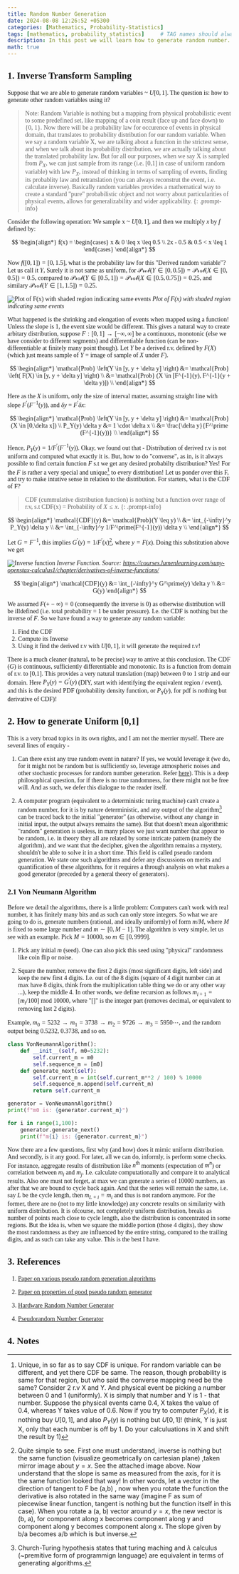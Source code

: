 ```yaml
---
title: Random Number Generation
date: 2024-08-08 12:26:52 +05300
categories: [Mathematics, Probability-Statistics]
tags: [mathematics, probability_statistics]     # TAG names should always be lowercase
description: In this post we will learn how to generate random number.
math: true
---
```


<div class="custom" markdown="1" style="font-family: Verdana"> 

## 1. Inverse Transform Sampling

Suppose that we are able to generate random variables ~ $U[0,1]$. The question is: how to generate other random variables using it?

> Note: Random Variable is nothing but a mapping from physical probabilistic event to some predefined set, like mapping of a coin result (face up and face down) to {0, 1}. Now there will be a probability law for occurence of events in physical domain, that translates to probability distribution for our random variable. When we say a random variable X, we are talking about a function in the strictest sense, and when we talk about its probability distribution, we are actually talking about the translated probability law. But for all our purposes, when we say X is sampled from $P_X$, we can just sample from its range (i.e. [0,1] in case of uniform random variable) with law $P_X$, instead of thinking in terms of sampling of events, finding its probablity law and retranslation (you can always reconstrut the event, i.e. calculate inverse). Basically random variables provides a mathematical way to create a standard "pure" probabilistic object and not worry about particularities of physical events, allows for generalizability and wider applicability.
{: .prompt-info}

Consider the following operation: We sample x ~ $U[0,1]$, and then we multiply $x$ by $f$ defined by:

$$
\begin{align*}
    f(x) =
    \begin{cases}
    x & 0 \leq x \leq 0.5 \\
    2x - 0.5 & 0.5 < x \leq 1
    \end{cases}
\end{align*}
$$

Now $f([0,1]) = [0, 1.5]$, what is the probability law for this "Derived random variable"? Let us call it $Y$, Surely it is not same as uniform, for $\mathcal{Prob}(Y \in [0, 0.5]) = \mathcal{Prob}(X \in [0, 0.5]) = 0.5$, compared to $\mathcal{Prob}(Y \in [0.5, 1]) = \mathcal{Prob}(X \in [0.5, 0.75]) = 0.25$, and similary $\mathcal{Prob}(Y \in [1, 1.5]) = 0.25$.

![Plot of F(x) with shaded region indicating same events](assets/img/Random_Number_Generation/RandomGeneration_example_1.png)
_Plot of F(x) with shaded region indicating same events_

What happened is the shrinking and elongation of events when mapped using a function! Unless the slope is 1, the event size would be different. This gives a natural way to create arbitary distribution, suppose $F: [0, 1] \to [-\infty, \infty]$ be a continuous, monotonic (else we have consider to different segments) and differentiable function (can be non-differentiable at finitely many point though). Let $Y$ be a derived r.v, defined by $F(X)$ (which just means sample of $Y$ = image of sample of $X$ under $F$).

$$
\begin{align*}
    \mathcal{Prob} \left(Y \in [y, y + \delta y] \right) &= \mathcal{Prob} \left( F(X) \in [y, y + \delta y] \right) \\
    &= \mathcal{Prob} (X \in [F^{-1}(y), F^{-1}(y + \delta y)]) \\
\end{align*}
$$

Here as the $X$ is uniform, only the size of interval matter, assuming straight line with slope $F^\prime(F^{-1}(y))$, and $\delta y$ = $F^\prime \delta x$:

$$
\begin{align*}
    \mathcal{Prob} \left(Y \in [y, y + \delta y] \right) &= \mathcal{Prob}(X \in [0,\delta x]) \\
    P_Y(y) \delta y &= 1 \cdot \delta x \\
    &= \frac{\delta y}{F^\prime (F^{-1}(y))} \\
\end{align*}
$$

Hence, $P_Y(y) = 1/F^\prime (F^{-1}(y))$. Okay, we found out that - Distribution of derived r.v is not uniform and computed what exactly it is. But, how to do "converse", as in, is it always possible to find certain function $F$ s.t we get any desired probabilty distribution? Yes! For the $F$ is rather a very special and unique[^1] to every distribution! Let us ponder over this F, and try to make intutive sense in relation to the distribution. For starters, what is the CDF of F?

> CDF (cummulative distribution function) is nothing but a function over range of r.v, s.t CDF(x) = Probability of $X \leq x$. 
{: .prompt-info}

$$
\begin{align*}
    \mathcal{CDF}(y) &= \mathcal{Prob}(Y \leq y) \\
    &= \int_{-\infty}^y P_Y(y) \delta y \\
    &= \int_{-\infty}^y 1/F^\prime(F^{-1}(y)) \delta y \\
\end{align*}
$$

Let $G = F^{-1}$, this implies $G^\prime(y) = 1/F^\prime (x)$[^2], where $y = F(x)$. Doing this substitution above we get 

![Inverse function](/assets/img/Random_Number_Generation/inverse_function.jpg)
_Inverse Function. Source: https://courses.lumenlearning.com/suny-openstax-calculus1/chapter/derivatives-of-inverse-functions/_

$$
\begin{align*}
    \mathcal{CDF}(y) &= \int_{-\infty}^y G^\prime(y) \delta y \\
    &= G(y)
\end{align*}
$$

We assumed $F(+-\infty) = 0$ (consequently the inverse is 0) as otherwise distribution will be illdefined (i.e. total probability = 1 be under pressure). I.e. the CDF is nothing but the inverse of $F$. So we have found a way to generate any random variable:

1. Find the CDF
2. Compute its Inverse
3. Using it find the derived r.v with $U[0, 1]$, it will generate the required r.v!

There is a much cleaner (natural, to be precise) way to arrive at this conclusion. The CDF ($G$) is continuous, sufficiently differentiable and monotonic. Its is a function from domain of r.v. to [0,1]. This provides a very natural translation (map) between 0 to 1 strip and our domain. Here $P_Y(y) = G^\prime(y)$ (DIY, start with identifying the equivalent region / event), and this is the desired PDF (probability density function, or $P_Y(y)$, for pdf is nothing but derivative of CDF)!

## 2. How to generate Uniform [0,1]

This is a very broad topics in its own rights, and I am not the merrier myself. There are several lines of enquiry -

1. Can there exist any true random event in nature? If yes, we would leverage it (we do, for it might not be random but is sufficiently so, leverage atmospheric noises and other stochastic processes for random number generation. Refer [here](https://en.wikipedia.org/wiki/Hardware_random_number_generator)). This is a deep philosophical question, for if there is no true randomness, for there might not be free will. And as such, we defer this dialogue to the reader itself.

2. A computer program (equivalent to a deterministic turing machine) can't create a random number, for it is by nature deterministic, and any output of the algorithm[^3] can be traced back to the initial "generator" (as otherwise, without any change in initial input, the output always remains the same). But that doesn't mean algorithmic "random" generation is useless, in many places we just want number that appear to be random, i.e. in theory they all are related by some intricate pattern (namely the algorithm), and we want that the decipher, given the algorithm remains a mystery, shouldn't be able to solve it in a short time. This field is called pseudo random generation. We state one such algorithms and defer any discussions on merits and quantification of these algorithms, for it requires a through analysis on what makes a good generator (preceded by a general theory of generators).

### 2.1 Von Neumann Algorithm

Before we detail the algorithms, there is a little problem: Computers can't work with real number, it has finitely many bits and as such can only store integers. So what we are going to do is, generate numbers (rational, and ideally uniformly) of form $m/M$, where $M$ is fixed to some large number and $m \sim [0, M-1]$. The algorithm is very simple, let us see with an example. Pick $M = 10000$, so $m \in [0, 9999]$.

1. Pick any initial $m$ (seed). One can also pick this seed using "physical" randomness like coin flip or noise.

2. Square the number, remove the first 2 digits (most significant digits, left side) and keep the new first 4 digits. I.e. out of the 8 digits (square of 4 digit number can at max have 8 digits, think from the multiplication table thing we do or any other way ...), keep the middle 4. In other words, we define recursion as follows $m_{i+1} = [m_i / 100] \text{ mod } 10000$, where "[]" is the integer part (removes decimal, or equivalent to removing last 2 digits).

Example, $m_0 = 5232 \to m_1 = 3738 \to m_2 = 9726 \to m_3 = 5950 \cdots$, and the random output being 0.5232, 0.3738, and so on.

```py
class VonNeumannAlgorithm():
    def __init__(self, m0=5232):
        self.current_m = m0
        self.sequence_m = [m0]
    def generate_next(self):
        self.current_m = int(self.current_m**2 / 100) % 10000
        self.sequence_m.append(self.current_m)
        return self.current_m

generator = VonNeumannAlgorithm()
print(f"m0 is: {generator.current_m}")

for i in range(1,100):
    generator.generate_next()
    print(f"m{i} is: {generator.current_m}")
```

Now there are a few questions, first why (and how) does it mimic uniform distribution. And secondly, is it any good. For later, all we can do, informly, is perform some checks. For instance, aggregate results of distribution like $n^\text{th}$ moments (expectation of $m^n$) or correlation between $m_i$ and $m_j$. I.e. calculate computationally and compare it to analytical results. Also one must not forget, at max we can generate a series of 10000 numbers, as after that we are bound to cycle back again. And that the series will remain the same, i.e. say $L$ be the cycle length, then $m_{L+i} = m_i$ and thus is not random anymore. For the former, there are no (not to my little knowledge) any concrete results on similarity with uniform distribution. It is ofcourse, not completely uniform distribution, breaks as number of points reach close to cycle length, also the distribution is concentrated in some regions. But the idea is, when we square the middle portion (those 4 digits), they show the most randomness as they are influenced by the entire string, compared to the trailing digits, and as such can take any value. This is the best I have.

## 3. References

1. [Paper on various pseudo random generation algorithms](https://onlinelibrary.wiley.com/doi/pdf/10.1002/9783527683147.app1)

2. [Paper on properties of good pseudo random generator](https://www.researchgate.net/publication/226589458_Uniform_Random_Number_Generation)

3. [Hardware Random Number Generator](https://en.wikipedia.org/wiki/Hardware_random_number_generator)

4. [Pseudorandom Number Generator](https://en.wikipedia.org/wiki/Pseudorandom_number_generator)

## 4. Notes

[^1]: Unique, in so far as to say CDF is unique. For random variable can be different, and yet there CDF be same. The reason, though probability is same for that region, but who said the converse mapping need be the same? Consider 2 r.v X and Y. And physical event be picking a number between 0 and 1 (uniformly). X is simply that number and Y is 1 - that number. Suppose the physical events came 0.4, X takes the value of 0.4, whereas Y takes value of 0.6. Now if you try to computer $P_X(x)$, it is nothing buy $U[0,1]$, and also $P_Y(y)$ is nothing but $U[0, 1]$! (think, Y is just X, only that each number is off by 1. Do your calculuations in X and shift the result by 1)

[^2]: Quite simple to see. First one must understand, inverse is nothing but the same function (visualize geometrically on cartesian plane) ,taken mirror image about $y = x$. See the attached image above. Now understand that the slope is same as measured from the axis, for it is the same function looked that way! In other words, let a vector in the direction of tangent to F be (a,b) , now when you rotate the function the derivative is also rotated in the same way (imagine F as sum of piecewise linear function, tangent is nothing but the function itself in this case). When you rotate a (a, b) vector around $y = x$, the new vector is (b, a), for component along x becomes component along y and component along y becomes component along x. The slope given by b/a becomes a/b which is but inverse.

[^3]: Church-Turing hypothesis states that turing maching and $\lambda$ calculus (~premitive form of programmign language) are equivalent in terms of generating algorithms. 


</div>
